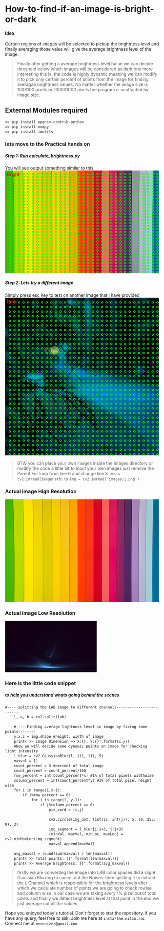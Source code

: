 # How-to-find-if-an-image-is-bright-or-dark
#### Idea 
Certain regions of images will be selected to pickup the brightness level and finally averaging those value will give the average brightness level of the image.

>Finally after getting a average brightness level balue we can decide threshold
>below which images will be considered as dark
>one more interesting this is, the code is highly dynamic
>meaning we can modify it to pick only certain percent of points from the image
>for finding averagae brightness values.
>No matter whether the image size is 100X100 pixels or 1000X1000 pixels
>the program is unaffacted by image size.


## External Modules required
```
>> pip install opencv-contrib-python
>> pip install numpy
>> pip install imutils
```
### lets move to the Practical hands on
##### Step 1: Run calculate_brightness.py
You will see output something similar to this
![output](https://github.com/imneonizer/How-to-find-if-an-image-is-bright-or-dark/blob/master/assets/1.jpg)
##### Step 2: Lets try a different image
Simply press esc Key to test on another image that i have provided
![Next image](https://github.com/imneonizer/How-to-find-if-an-image-is-bright-or-dark/blob/master/assets/2.jpg)

>BTW you can place your own images inside the images directory or
>modify the code a little bit to input your own images
>just remove the Parent For loop from line 6
>and change line 8 ``img = cv2.imread(imagePath)`` to ``img = cv2.imread('images/1.png')``

### Actual image High Resolution
![Original image](https://github.com/imneonizer/How-to-find-if-an-image-is-bright-or-dark/blob/master/images/high_size_colored_bright.jpg)

### Actual image Low Resolution
![Original image](https://github.com/imneonizer/How-to-find-if-an-image-is-bright-or-dark/blob/master/images/low_size_dark.jpg)

### Here is the little code snippet
##### to help you understand whats going behind the scenes
```
#-----Splitting the LAB image to different channels-------------------------
	l, a, b = cv2.split(lab)

	#-----Finding average lightness level in image by fixing some points--------
	y,x,z = img.shape #height, width of image
	print('>> Image Dimension => X:{}, Y:{}'.format(x,y))
	#Now we will decide some dynamic points on image for checking light intensity
	l_blur = cv2.GaussianBlur(l, (11, 11), 5)
	maxval = []
	count_percent = 3 #percent of total image
	count_percent = count_percent/100
	row_percent = int(count_percent*x) #1% of total pixels widthwise
	column_percent = int(count_percent*y) #1% of total pizel height wise
	for i in range(1,x-1):
		if i%row_percent == 0:
			for j in range(1, y-1):
				if j%column_percent == 0:
					pix_cord = (i,j)
					
					cv2.circle(img_dot, (int(i), int(j)), 5, (0, 255, 0), 2)
					img_segment = l_blur[i:i+3, j:j+3]
					(minVal, maxVal, minLoc, maxLoc) = cv2.minMaxLoc(img_segment)
					maxval.append(maxVal)

	avg_maxval = round(sum(maxval) / len(maxval))
	print('>> Total points: {}'.format(len(maxval)))
	print('>> Average Brightness: {}'.format(avg_maxval))
```
>firstly we are converting the image into L*A*B color spaces
>did a slight Gaussian Blurring to cancel out the Noises.
>then splitting it to extract the ``L`` Channel which is responsible for the brightness levels
>after which we calculate number of points we are going to check
>rowise and column wise
>in our case we are taking every 1% pizel out of total pizels
>and finally we detect brightness level at that point
>in the end we just average out all the values

Hope you enjoyed today's tutorial. Don't forget to star the repository.
if you have any query, feel free to ask.
Join me here at ``insta/the.nitin.rai``
Connect me at ``mneonizer@gmail.com``
